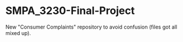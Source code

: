 # SMPA_3230-Final-Project
New "Consumer Complaints" repository to avoid confusion (files got all mixed up).
